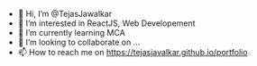 - 👋 Hi, I’m @TejasJawalkar
- 👀 I’m interested in ReactJS, Web Developement
- 🌱 I’m currently learning MCA
- 💞️ I’m looking to collaborate on ...
- 📫 How to reach me on https://tejasjavalkar.github.io/portfolio

<!---
TejasJawalkar/TejasJawalkar is a ✨ special ✨ repository because its `README.md` (this file) appears on your GitHub profile.
You can click the Preview link to take a look at your changes.
--->
